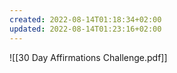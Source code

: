 ```yaml
---
created: 2022-08-14T01:18:34+02:00
updated: 2022-08-14T01:23:16+02:00
---
```

![[30 Day Affirmations Challenge.pdf]]
